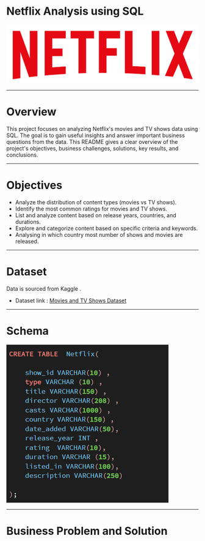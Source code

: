 # Netflix Analysis using SQL 
![Netflix_logo](https://github.com/Rohitpatil1304/Netflix_SQL_Project/blob/main/logo.png)

______________________________________________________________________________________________________________________________________________________________________

# Overview 
This project focuses on analyzing Netflix's movies and TV shows data using SQL. 
The goal is to gain useful insights and answer important business questions from the data. 
This README gives a clear overview of the project's objectives, business challenges, solutions, key results, and conclusions.
______________________________________________________________________________________________________________________________________________________________________

# Objectives
- Analyze the distribution of content types (movies vs TV shows).
- Identify the most common ratings for movies and TV shows.
- List and analyze content based on release years, countries, and durations.
- Explore and categorize content based on specific criteria and keywords.
- Analysing in which country most number of shows and movies are released.
______________________________________________________________________________________________________________________________________________________________________

# Dataset
Data is sourced from Kaggle .
- Dataset link : [Movies and TV Shows Dataset](https://www.kaggle.com/datasets/shivamb/netflix-shows?resource=download)
______________________________________________________________________________________________________________________________________________________________________

# Schema 
![schema](https://github.com/Rohitpatil1304/Netflix_SQL_Project/blob/main/Screenshot%202025-02-17%20103645.png)
______________________________________________________________________________________________________________________________________________________________________
# Business Problem and Solution


